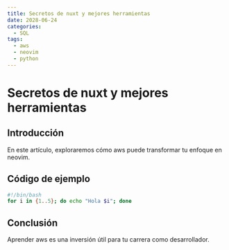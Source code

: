 ```yaml
---
title: Secretos de nuxt y mejores herramientas
date: 2028-06-24
categories:
  - SQL
tags:
  - aws
  - neovim
  - python
---
```


# Secretos de nuxt y mejores herramientas

## Introducción

En este artículo, exploraremos cómo aws puede transformar tu enfoque en neovim.

## Código de ejemplo

```bash
#!/bin/bash
for i in {1..5}; do echo "Hola $i"; done
```

## Conclusión

Aprender aws es una inversión útil para tu carrera como desarrollador.